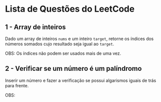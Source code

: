 # Lista de Questões do LeetCode

## 1 - Array de inteiros
Dado um array de inteiros `nums` e um inteiro `target`, retorne os índices dos números somados cujo resultado seja igual ao `target`.

OBS: Os índices não podem ser usados mais de uma vez.

## 2 - Verificar se um número é um palíndromo
Inserir um número e fazer a verificação se possui algarismos iguais de trás para frente.

OBS: 